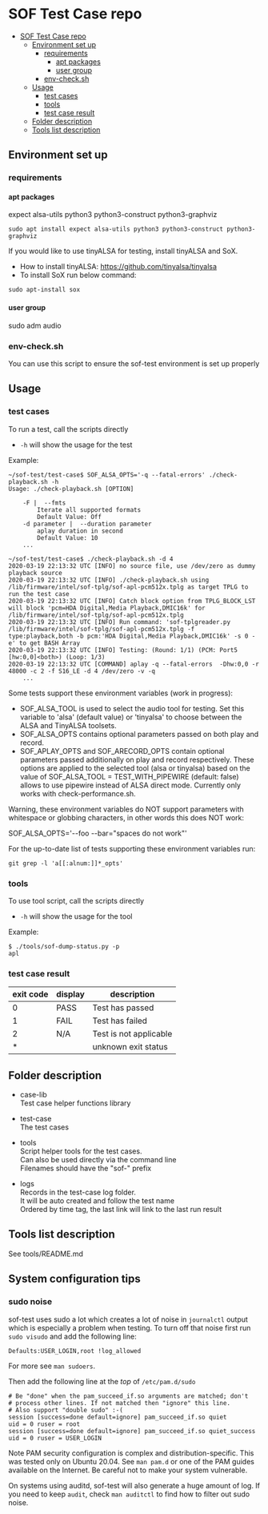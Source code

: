 # SOF Test Case repo
- [SOF Test Case repo](#sof-test-case-repo)
  - [Environment set up](#environment-set-up)
    - [requirements](#requirements)
      - [apt packages](#apt-packages)
      - [user group](#user-group)
    - [env-check.sh](#env-checksh)
  - [Usage](#usage)
    - [test cases](#test-cases)
    - [tools](#tools)
    - [test case result](#test-case-result)
  - [Folder description](#folder-description)
  - [Tools list description](#tools-list-description)
## Environment set up
### requirements
#### apt packages
expect alsa-utils python3 python3-construct python3-graphviz
```
sudo apt install expect alsa-utils python3 python3-construct python3-graphviz
```
If you would like to use tinyALSA for testing, install tinyALSA and SoX.
- How to install tinyALSA: https://github.com/tinyalsa/tinyalsa
- To install SoX run below command:
```
sudo apt-install sox
```
#### user group
sudo adm audio

### env-check.sh
You can use this script to ensure the sof-test environment is set up properly

## Usage
### test cases
To run a test, call the scripts directly
 * `-h` will show the usage for the test

Example:
```
~/sof-test/test-case$ SOF_ALSA_OPTS='-q --fatal-errors' ./check-playback.sh -h
Usage: ./check-playback.sh [OPTION]

    -F |  --fmts
	    Iterate all supported formats
	    Default Value: Off
    -d parameter |  --duration parameter
	    aplay duration in second
	    Default Value: 10
    ...
```
```
~/sof-test/test-case$ ./check-playback.sh -d 4
2020-03-19 22:13:32 UTC [INFO] no source file, use /dev/zero as dummy playback source
2020-03-19 22:13:32 UTC [INFO] ./check-playback.sh using /lib/firmware/intel/sof-tplg/sof-apl-pcm512x.tplg as target TPLG to run the test case
2020-03-19 22:13:32 UTC [INFO] Catch block option from TPLG_BLOCK_LST will block 'pcm=HDA Digital,Media Playback,DMIC16k' for /lib/firmware/intel/sof-tplg/sof-apl-pcm512x.tplg
2020-03-19 22:13:32 UTC [INFO] Run command: 'sof-tplgreader.py /lib/firmware/intel/sof-tplg/sof-apl-pcm512x.tplg -f type:playback,both -b pcm:'HDA Digital,Media Playback,DMIC16k' -s 0 -e' to get BASH Array
2020-03-19 22:13:32 UTC [INFO] Testing: (Round: 1/1) (PCM: Port5 [hw:0,0]<both>) (Loop: 1/3)
2020-03-19 22:13:32 UTC [COMMAND] aplay -q --fatal-errors  -Dhw:0,0 -r 48000 -c 2 -f S16_LE -d 4 /dev/zero -v -q
    ...
```
Some tests support these environment variables (work in progress):
  - SOF_ALSA_TOOL is used to select the audio tool for testing.
  Set this variable to 'alsa' (default value) or 'tinyalsa' to choose between the ALSA and TinyALSA toolsets.
  - SOF_ALSA_OPTS contains optional parameters passed on both play and record.
  - SOF_APLAY_OPTS and SOF_ARECORD_OPTS contain optional parameters passed additionally on play and record respectively.
These options are applied to the selected tool (alsa or tinyalsa) based on the value of SOF_ALSA_TOOL 
  = TEST_WITH_PIPEWIRE (default: false) allows to use pipewire instead of ALSA direct mode. Currently only works with check-performance.sh.

Warning, these environment variables do NOT support parameters
with whitespace or globbing characters, in other words this does NOT
work:

   SOF_ALSA_OPTS='--foo --bar="spaces do not work"'

For the up-to-date list of tests supporting these environment variables
run:

    git grep -l 'a[[:alnum:]]*_opts'

### tools
To use tool script, call the scripts directly
 * `-h` will show the usage for the tool

Example:
```
$ ./tools/sof-dump-status.py -p
apl
```

### test case result
| exit code | display | description            |
| --------- | ------- | ---------------------- |
| 0         | PASS    | Test has passed        |
| 1         | FAIL    | Test has failed        |
| 2         | N/A     | Test is not applicable |
| *         |         | unknown exit status    |

## Folder description
* case-lib
<br> Test case helper functions library

* test-case
<br> The test cases

* tools
<br> Script helper tools for the test cases.
<br> Can also be used directly via the command line
<br> Filenames should have the "sof-" prefix

* logs
<br> Records in the test-case log folder.
<br> It will be auto created and follow the test name
<br> Ordered by time tag, the last link will link to the last run result

## Tools list description

See tools/README.md

## System configuration tips

### sudo noise

sof-test uses sudo a lot which creates a lot of noise in `journalctl`
output which is especially a problem when testing. To turn off that
noise first run `sudo visudo` and add the following line:

```
Defaults:USER_LOGIN,root !log_allowed
```
For more see `man sudoers`.

Then add the following line at the _top_ of `/etc/pam.d/sudo`

```
# Be "done" when the pam_succeed_if.so arguments are matched; don't
# process other lines. If not matched then "ignore" this line.
# Also support "double sudo" :-(
session [success=done default=ignore] pam_succeed_if.so quiet         uid = 0 ruser = root
session [success=done default=ignore] pam_succeed_if.so quiet_success uid = 0 ruser = USER_LOGIN
```

Note PAM security configuration is complex and
distribution-specific. This was tested only on Ubuntu 20.04. See `man
pam.d` or one of the PAM guides available on the Internet. Be careful
not to make your system vulnerable.

On systems using auditd, sof-test will also generate a huge amount of
log. If you need to keep `audit`, check `man auditctl` to find how to
filter out sudo noise.
